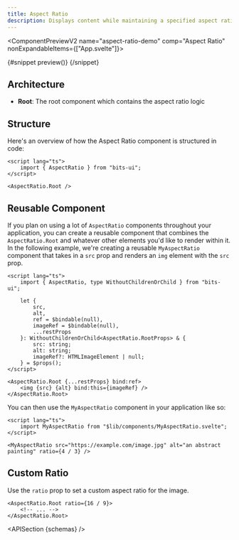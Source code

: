 ```yaml
---
title: Aspect Ratio
description: Displays content while maintaining a specified aspect ratio, ensuring consistent visual proportions.
---
```


<script>
	import { APISection, ComponentPreviewV2, AspectRatioDemo } from '$lib/components/index.js'
	export let schemas;
</script>

<ComponentPreviewV2 name="aspect-ratio-demo" comp="Aspect Ratio" nonExpandableItems={["App.svelte"]}>

{#snippet preview()}
<AspectRatioDemo />
{/snippet}

</ComponentPreviewV2>

## Architecture

-   **Root**: The root component which contains the aspect ratio logic

## Structure

Here's an overview of how the Aspect Ratio component is structured in code:

```svelte
<script lang="ts">
	import { AspectRatio } from "bits-ui";
</script>

<AspectRatio.Root />
```

## Reusable Component

If you plan on using a lot of `AspectRatio` components throughout your application, you can create a reusable component that combines the `AspectRatio.Root` and whatever other elements you'd like to render within it. In the following example, we're creating a reusable `MyAspectRatio` component that takes in a `src` prop and renders an `img` element with the `src` prop.

```svelte title="MyAspectRatio.svelte"
<script lang="ts">
	import { AspectRatio, type WithoutChildrenOrChild } from "bits-ui";

	let {
		src,
		alt,
		ref = $bindable(null),
		imageRef = $bindable(null),
		...restProps
	}: WithoutChildrenOrChild<AspectRatio.RootProps> & {
		src: string;
		alt: string;
		imageRef?: HTMLImageElement | null;
	} = $props();
</script>

<AspectRatio.Root {...restProps} bind:ref>
	<img {src} {alt} bind:this={imageRef} />
</AspectRatio.Root>
```

You can then use the `MyAspectRatio` component in your application like so:

```svelte title="+page.svelte"
<script lang="ts">
	import MyAspectRatio from "$lib/components/MyAspectRatio.svelte";
</script>

<MyAspectRatio src="https://example.com/image.jpg" alt="an abstract painting" ratio={4 / 3} />
```

## Custom Ratio

Use the `ratio` prop to set a custom aspect ratio for the image.

```svelte /ratio/
<AspectRatio.Root ratio={16 / 9}>
	<!-- ... -->
</AspectRatio.Root>
```

<APISection {schemas} />
